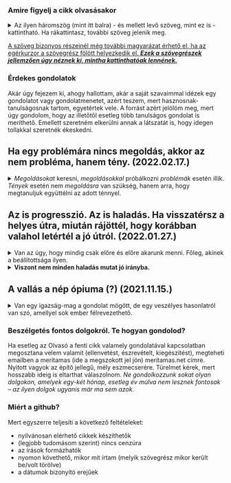 ### Amire figyelj a cikk olvasásakor

<details>
<summary>Az ilyen háromszög (mint itt balra) - és mellett levő szöveg, mint ez is - kattintható. Ha rákattintasz, további szöveg jelenik meg.</summary>
Ezez a szövegek jellemzően bővebben kifejtik egyik vagy másik fő gondolatot. Azért szerkesztem meg így, hogy gyorsan tudj haladni a cikk lényegének elolvasásával, ha azt az adott gondolatot már jól ismered és/vagy nem hat neked furcsán.  
Viszont, ha esetleg a gondolat új neked és/vagy furcsán hat, furcsa érzésed van miatta, úgy érzed, valamiért az adott gondolat nem tetszik, de nem tudod egyből megmondani, hogy miért, akkor tudsz olvasni hozzá egy bővebb kifejtést, ami közelebb vezethet ahhoz, hogy rájöjj, miért érezted furcsának az adott gondolatot.
  <details>
  <summary>Emellett, érdekesek lehetnek a plusz gondolatuk... </summary>
  ...önmagukért is, de a cikk szerkesztésekor nem gondoltam úgy, hogy feltétlenül szükség van rájuk a fő mondanivalóm megértéséhez.
 </details> 
</details>

[id0]: ## "Az ilyenkor megjelenő információ tartalma pedig  
\- vagy tényekből, hivatkozásokból áll  
\- vagy magyarázza, hova vezet a link, ha a szöveg kattintható és rákattintanál,  
\- esetleg pusztán plusz gondolatok, viszont nem volt lehetséges vagy alkalmas megoldani ilyen háromszöggel, mint fentebb használtam."

[A szöveg bizonyos részeinél még további magyarázat érhető el, ha az egérkurzor a szövegrész fölött helyezkedik el. ***Ezek a szövegrészek jellemzően úgy néznek ki, mintha kattinthatóak lennének.***][id0]

### Érdekes gondolatok

Akár úgy fejezem ki, ahogy hallottam, akár a saját szavaimmal idézek egy gondolatot vagy gondolatmenetet, azért teszem, mert hasznosnak-tanulságosnak tartom, egyetértek vele. A forrást azért jelölöm meg, mert úgy gondolom, hogy az illetőtől esetleg több tanulságos gondolat is meríthető. Emellett szeretném elkerülni annak a látszatát is, hogy idegen tollakkal szeretnék ékeskedni.  

## Ha egy problémára nincs megoldás, akkor az nem probléma, hanem tény. (2022.02.17.)

<details><summary>
<i>Megoldásokat</i> keresni, <i>megoldásokkal</i> próbálkozni <i>problémák</i> esetén illik. <i>Tények</i> esetén nem <i>megoldásra</i> van szükség, hanem arra, hogy megtanuljuk együttélni az adott ténnyel.</summary>
  &nbsp;
  
Vegyünk csak néhány példát.
<ul>
<li>A Föld, úgy tűnik, melegszik.</li>
<li>A férfiak és nők között jelentős biológiai hátterű különbségek vannak, és ennek társadalmi hatása is van.</li>
<li>Minden ember egyedi. Egyedi tulajdonságokkal, potenciállal születik, egyedi körülmények közé. Teljesen természetes hát, hogy sorsuk, osztályrésztük, az általuk elért eredmények sem lehetnek <i><b>egyenlőek</b></i>.</li>
<li>A földi életben elérhető eredményeidnek van egy felső korlátja; vannak az életben egymást kizáró dolgok. Következmény: nem kaphatsz meg mindent: sokszor választanod kell.</li>
<li>Egyszer meg fogsz halni.</li>
</ul>
    
Hány ember ***problémát*** lát a fentiekben? Mennyivel jobb hely lenne a világ, ha inkább elfogadnánk a tényeket ***tényeknek***...

<details><summary>
Még egy utolsó példa (COVID-dal kapcsolatos). </summary>
  
Amikor egyik vagy másik COVID-dal kapcsolatos intézkedést bíráltam, megkaptam érvként ezt. *Rendben van nagyokos, akkor mondd meg, ha tudsz jobbat? Te mit javasolsz, mit csináljunk? Te hogy oldanád meg?* 
  
Lehetséges válaszok: 
<ul>
<li>Megoldani problémákat szokás. Az, hogy a COVID-ban sokan meg fognak halni, nem egy probléma, hanem egy tény. A kívánatos az, ha megtanulunk együttélni ezzel.</li>
<li>Akkor cselekedj, ha tudsz javítani a helyzeten. Viszont, ha nem tudsz tenni semmit (egy ügyben), ami javítana a helyzeten, akkor az a legjobb döntés, ha nem teszel (az ügyben) semmit. </li>
<li>Lettek volna dolgok, amelyeket ha a kormányok megtettek volna időben, csökkentette volna a COVID-válság pusztító erejét. Nem vagyok benne biztos, hogy ezeket a dolgokat ténylegesen meg is tudták volna tenni (és abban sem, hogy jobb lenne, ha képesek lennének azokat megtenni). Emellett viszont a hatalmon levők sok olyat tettek, ami összességében rontott a helyzeten. <i>Bárcsak figyeltek (figyeltünk) volna inkább más ügyekre, az élet más területeire, ahol tudtak (tudtunk) is valamit tenni, ami javít a helyzeten, és foglalkoztak (foglalkoztunk) volna inkább azokkal...</i> </li>
</ul>
</details>
  
[drumsfeld1]: https://www.youtube.com/watch?v=mZJ5_KuyhoI "jelenleg működő YouTube link az adott előadásra"
Az idézett fő gondolatot én Donald Rumsfeld által a Hillsdale College felkérésére adott [ebben az előadásban][drumsfeld1] hallottam. Ő maga is mondta, hogy nem a saját gondolata, hanem idéz valakitől.
A Hillsdale College-nak továbbra is a támogatója leszek, Rumsfeldnek pedig továbbra sem leszek a rajongója. Ezzel együtt is: ebben igazat kell adjak neki. (A linkelt előadásban más hasznos gondolatok is elhangzanak.)
  
</details>

## Az is progresszió. Az is haladás. Ha visszatérsz a helyes útra, miután rájöttél, hogy korábban valahol letértél a jó útról. (2022.01.27.)

<details><summary>Van az úgy, hogy mindig csak előre és előre akarunk menni. Főleg, akinek a beállítottsága ilyen.</summary> 
  <b>Komoly haszna van annak, ha nem elégszünk meg az aktuális helyzettel. Azzal amink van.</b> Mondhatnánk, hogy <i>ha a múltban nem lett volna haladás, ha mindig mindenki megelégedett volna azzal, ami akkor rendelkezésére állt, akkor még mindig a fán vagy a barlangokban lennénk.</i> Ebben sok igazság van.
</details>

<details><summary><b>Viszont nem minden haladás mutat jó irányba.</b></summary> 
  Ahogy a világban való tájékozódás közben előfordul az, hogy eltévedünk, mert egy kereszteződésben nem a megfelelő utat választottuk, úgy előfordul ez más területeken is az emberi élet során. Egyéni szinten is. Társadalmi szinten is.  

<br/>  
  
**Főleg értelmiségi körökben divatos ma progresszívnek lenni.**
Viszont, a jelenkor progresszivizmusa, az az irány, amelyben a progresszívnek mondott irányzat képviselői vinni igyekeznek bennünket, jelentős részt rossz.
**Douglas Murraytől** nemrég hallottam az amerikai progresszívek jelentős része által (legalább hallgatólag) támogatott ***ún. Critical Race Theory***-ről, hogy az ***elméletileg sem működik, a gyakorlati megvalósítása pedig szörnyű eredményekkel jár***.   
El lehet mondani hasonlókat a **klímaváltozással** kapcsolatos, a **COVID-dal** kapcsolatos, a **társadalom korábban hátrányokat szenvedő rétegeivel** (és oly sok minden mással) kapcsolatos progresszív megközelítésekről is.   
Ezek egyszerűen tévedéseken alapulnak és rossz irányok. És ennek belátáshoz nem kell istenhívőnek lenni. **Mindez belátható materialista, objektivitásra valóban törekvő, valóban tudományos igényességű gondolkodás útján is.** Nem szükséges az én értékrendem alapján megítélnem mások nézeteit. **Elég ha a saját maguk által hirdetett értékekkel és célokkal szembeállítom a tetteik következményeit.**  

**A haladás ma az lenne, ha ezt (f)elismernénk, és visszatérnénk egy korábbi pontra.**
  
**Az is progresszió. Az is haladás lenne. Ha a tévedések tovább erőltetése helyett visszatérnénk a helyes útra, és onnan aztán együtt kitalálnánk, hogy hogyan tovább.**

[cslewis]: ## "Brit állampolgár, aki a 20. század közepe fele alkotott. Anglikán világi hívőként a keresztény világnézet védelmében is írt. Művei filozófiailag is értékesek, nem keresztény emberek is jól teszik, ha olvassák és megfontolják azok tartalmát."
Ha emlékeim nem csalnak, akkor ez a gondolat [C.S. Lewistól][cslewis] származik, és a *The Abolition of Man* című művében olvastam róla.
Mind a szerzőt, mind a művet ajánlani tudom. Mind a magukat progresszívnak, mind a magukat konzervatívnak tartóknak. 
  
</details>
  
## A vallás a nép ópiuma (?) (2021.11.15.)

<details><summary>Van egy igazság-mag a gondolat mögött, de egy veszélyes hasonlatról van szó, amellyel sok ember félrevezethető.</summary>

<h3>Mi az igazság benne?</h3>

Az idézett megfogalmazást Karl Marxnak szokták tulajdonítani, és arra a nézetre utal, hogy *a vallás társadalmi funkciója az, hogy a néptömegekekkel elfogadtassák a társadalmi rendet, és hogy megnehezítse azokat annak felismerésében, hogy igazságtalanul el vannak nyomva.* A megfogalmazás általános, de Marxnak valószínűleg a keresztény vallással volt leginkább problémája.

Tényleg lehet ilyen hatása a (keresztény) vallásnak, főleg ha úgy értelmezzük, hogy "tűrj el ezen a földön mindent, mert majd a másvilágon elnyered a jutalmadat". Az pedig gyakori, hogy a társadalom szellemi vezetőinek közük van a világi hatalomhoz is, és érdekeltté válnak abban, hogy a néptömegeket a fennálló rend elfogadására bírják. Ha megnézzük a történelmet, jól látszik, hogy a keresztény vallásnak és e vallás papjainak volt ilyen funkciója nem egy társadalomban, évszázadokon keresztül. Ez tehát igaz.

### Akkor mégis miért nem tetszik ez az idézett gondolat?  
  
[ht2]: ## "milyen jószándékú ember az, aki másokat drogfüggőségre nevel, buzdít vagy elcsábítani enged?"
[ht3]: ## "Ki akar drogfüggő lenni? Lenni még csak-csak, de: annak hírében állni!?"
Azért, mert szinte kínálják magukat a belőle könnyen levonható rossz következtetések. Ha a vallás olyan, mint az ópium, akkor (1) "[nem akarok vallásos lenni][ht3]", (2) "[legalább a gyerekeimet nem nevelem vallásosnak][ht2]", (3) "[jó lenne, ha visszaszorítanánk a vallást a társadalomban][ht2]". 

[ht3-0]: ## "Az kifejezetten ritka, hogy valaki valamit alaposan átgondoljon."
Van tehát egy hasonlat, ami értelmezhető úgy is, hogy részben igaznak található. Viszont sok ember máshogy értelmezi, vagy [nem gondolja át alaposan][ht3-0], és ezért a hasonlattal sikeresen félrevezethető. Mi az, amit figyelmen kívül hagynak? A teljesség igénye nélkül:

[ht3-1]: ## "és várhatóan a jövőben is gyakran visszaélnek majd, ha lehetőséget kapnak rá"
[ht3-2]: ## "ha úgy tetszik, vallásra"
(1) Még ha keresztény szellemi vezetők a múltban [gyakran vissza is éltek az emberek vallásosságával][ht3-1], akkor is igaz, hogy a hagyományos keresztény vallások (egyebek mellett) egy bizonyos fajta világnézetet, értékrendet is adtak az embereknek. A civilizációnk pedig erre a [világnézetre-értékrendre][ht3-2] épül. Balgaságnak tűnik úgy tenni, mintha az alap kiszedésének nem lenne hatása a ház fennmaradási esélyeire.

  
[ht3-4]: ## "Mi okunk (lett) volna azt feltételezni, hogy ha bizonyos szellemi vezetők elveszítik hatalmukat, és az más szellemi vezetőkre száll, akkor az új vezetők nem fognak éppúgy visszaélni ezzel a hatalommal, mint a régiek tették?
&nbsp;
Az egy illúzió, hogy elérhető olyan állapot, amelyben nem lesznek szellemi vezetők, mert olyan se lesz soha ebben a földi életben, hogy mindenki ténylegesen minden lényeges tekintetben egyenlő legyen. Tehát hierarchia és hatalom lesz, csak az lehet a kérdés, hogyan építjük fel a hierarchiát, ki hol lesz benne, illetve kinek mennyi hatalom jut."
[ht3-3]: ## "Megfontolásra ajánlom. Lehet, hogy a vallást-világnézetet-értékrendet nem az ópiumhoz vagy drogokhoz, hanem a táplálékhoz lenne jó hasonlítani.
&nbsp;
  Van, aki ezt szeret enni, van, aki azt. De nincs olyan ember, aki ne enne semmit.
  Hasonlóképpen, eltér az emberek vallása/világnézete. Van, aki ebben hisz, van aki abban. De olyan ember nincs, aki ne hinne semmiben.
&nbsp;
  Mi van akkor, ha nincs hatalmunk arra, hogy ne legyen vallásunk?   
  Mi van akkor, ha csak arra van (korlátozott) hatalmunk, hogy kiválasszuk a vallásunkat?"  
(2) [Az embernek, hogy a világban létezni tudjon, szüksége van világnézetre. Ha kiütjük a helyéről a keresztény világnézetet, akkor valami más lép majd a helyébe][ht3-3]. Egyáltalán nem biztos, hogy ez a valami [***jobb*** lesz, mint az, amink volt azelőtt][ht3-4].

### Ha már muszáj drogokban és drogdílerekben gondolkodni. 

[jb]: ## "E gondolat magva, ha emlékeim nem csalnak, Jordan Petersontól származnak."
[szp]: ## "Sőt, sok jel utal arra, hogy az új - terjedőben levő - világnézet jóval kockázatosabb, kevesebb jó, kevesebb építés, de több gonoszság és több pusztítás származik beőle az elődjéhez képest."
  [***Amennyiben a vallás a nép ópiuma, annyiban a visszaszoruló (keresztény) vallás helyét elfoglaló szocialista ideológiák a nép matamfetaminja.***][jb]
Ha így tekintünk rá, akkor Marx és társai metamfetamin-dílerek, akik hatékonyan felfedték az ópium-dílerek hibáit és a ópiummal való visszaélés kockázatát, viszont sem ők maguk, sem pedig az általunk árult szer [nem különb semmivel][szp] az előbbieknél. 
</details>


### Beszélgetés fontos dolgokról. Te hogyan gondolod?
Ha esetleg az Olvasó a fenti cikk valamely gondolatával kapcsolatban megosztana velem valamit (ellenvetést, észrevételt, kiegészítést), megteheti emailben a meritamas (ide a megszokott jel jön) meritamas.net címre. Nyitott vagyok az építő jellegű, mély eszmecserére.
Türelmet kérek, mert hosszabb ideig is eltarthat válaszolnom. *Ne gondolkozzunk sokat olyan dolgokon, amelyek egy-két hónap, esetleg év múlva nem lesznek fontosak – az ilyen dolgok ugyanis már ma sem azok.*

### Miért a github?
Mert egyszerre teljesíti a következő feltételeket:<ul>
<li>nyilvánosan elérhető cikkek készíthetők</li>
<li>(legjobb tudomásom szerint) nincs cenzúra</li>
<li>az írások formázhatók</li>
<li>nyomon követhető, mikor mit írtam (melyik szövegrész mikor került be/volt törölve)</li>
<li>a dátumok bizonyító erejűek</li>
</ul>

